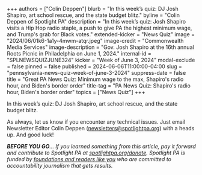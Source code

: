 +++
authors = ["Colin Deppen"]
blurb = "In this week’s quiz: DJ Josh Shapiro, art school rescue, and the state budget blitz."
byline = "Colin Deppen of Spotlight PA"
description = "In this week’s quiz: Josh Shapiro visits a Hip Hop radio staple, a push to give PA the highest minimum wage, and Trump's grab for Black votes."
extended-kicker = "News Quiz"
image = "2024/06/01k6-1a1y-4mwm-atqr.jpeg"
image-credit = "Commonwealth Media Services"
image-description = "Gov. Josh Shapiro at the 16th annual Roots Picnic in Philadelphia on June 1, 2024."
internal-id = "SPLNEWSQUIZJUNE324"
kicker = "Week of June 3, 2024"
modal-exclude = false
pinned = false
published = 2024-06-06T11:00:00-04:00
slug = "pennsylvania-news-quiz-week-of-june-3-2024"
suppress-date = false
title = "Great PA News Quiz: Minimum wage to the max, Shapiro's radio hour, and Biden's border order"
title-tag = "PA News Quiz: Shapiro's radio hour, Biden's border order"
topics = ["News Quiz"]
+++

In this week’s quiz: DJ Josh Shapiro, art school rescue, and the state budget blitz.

<div data-tf-live="01HZMSAE0YKDH0T4QYFXRCBHYC"></div><script src="//embed.typeform.com/next/embed.js"></script>

As always, let us know if you encounter any technical issues. Just email Newsletter Editor Colin Deppen (newsletters@spotlightpa.org) with a heads up. And good luck!

<strong><em>BEFORE YOU GO</em></strong><em>… If you learned something from this article, pay it forward and contribute to Spotlight PA at </em><a href="http://spotlightpa.org/donate"><em>spotlightpa.org/donate</em></a><em>. Spotlight PA is funded by </em><a href="https://www.spotlightpa.org/support"><em>foundations and readers like you</em></a><em> who are committed to accountability journalism that gets results.</em>

